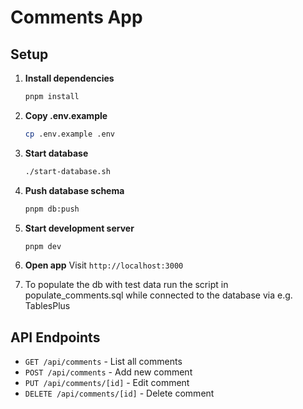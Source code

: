 # Comments App

## Setup

1. **Install dependencies**

   ```bash
   pnpm install
   ```

2. **Copy .env.example**

   ```bash
   cp .env.example .env
   ```

3. **Start database**

   ```bash
   ./start-database.sh
   ```

4. **Push database schema**

   ```bash
   pnpm db:push
   ```

5. **Start development server**

   ```bash
   pnpm dev
   ```

6. **Open app**
   Visit `http://localhost:3000`

7. To populate the db with test data run the script in populate_comments.sql while connected to the database via e.g. TablesPlus

## API Endpoints

- `GET /api/comments` - List all comments
- `POST /api/comments` - Add new comment
- `PUT /api/comments/[id]` - Edit comment
- `DELETE /api/comments/[id]` - Delete comment
